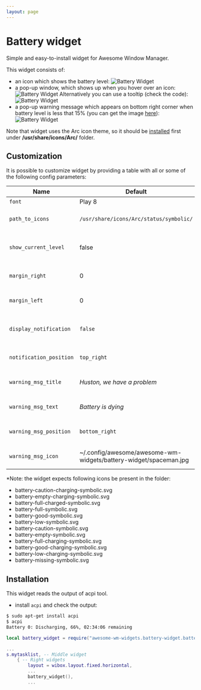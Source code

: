 ```yaml
---
layout: page
---
```

# Battery widget

Simple and easy-to-install widget for Awesome Window Manager.

This widget consists of:

 - an icon which shows the battery level:
 ![Battery Widget](../awesome-wm-widgets/assets/img/screenshots/battery-widget/bat-wid-1.png)
 - a pop-up window, which shows up when you hover over an icon:
 ![Battery Widget](../awesome-wm-widgets/assets/img/screenshots/battery-widget/bat-wid-2.png)
 Alternatively you can use a tooltip (check the code):
 ![Battery Widget](../awesome-wm-widgets/assets/img/screenshots/battery-widget/bat-wid-22.png)
 - a pop-up warning message which appears on bottom right corner when battery level is less that 15% (you can get the image [here](../awesome-wm-widgets/assets/img/screenshots/battery-widgetttps://vk.com/images/stickers/1933/512.png)):
 ![Battery Widget](../awesome-wm-widgets/assets/img/screenshots/battery-widget/bat-wid-3.png)

Note that widget uses the Arc icon theme, so it should be [installed](../awesome-wm-widgets/assets/img/screenshots/battery-widgetttps://github.com/horst3180/arc-icon-theme#installation) first under **/usr/share/icons/Arc/** folder.

## Customization

It is possible to customize widget by providing a table with all or some of the following config parameters:

| Name | Default | Description |
|---|---|---|
| `font` | Play 8 | Fond |
| `path_to_icons` | `/usr/share/icons/Arc/status/symbolic/` | Path to the folder with icons* |
| `show_current_level`| false | Show current charge level |
| `margin_right`|0| The right margin of the widget|
| `margin_left`|0| The left margin of the widget|
| `display_notification` | `false` | Display a notification on mouseover |
| `notification_position` | `top_right` | The notification position |
| `warning_msg_title` | _Huston, we have a problem_ | Title of the warning popup |
| `warning_msg_text` | _Battery is dying_ | Text of the warning popup |
| `warning_msg_position` | `bottom_right` | Position of the warning popup |
| `warning_msg_icon` | ~/.config/awesome/awesome-wm-widgets/battery-widget/spaceman.jpg | Icon of the warning popup |

*Note: the widget expects following icons be present in the folder:

 - battery-caution-charging-symbolic.svg
 - battery-empty-charging-symbolic.svg
 - battery-full-charged-symbolic.svg
 - battery-full-symbolic.svg
 - battery-good-symbolic.svg
 - battery-low-symbolic.svg
 - battery-caution-symbolic.svg
 - battery-empty-symbolic.svg
 - battery-full-charging-symbolic.svg
 - battery-good-charging-symbolic.svg
 - battery-low-charging-symbolic.svg
 - battery-missing-symbolic.svg

## Installation

This widget reads the output of acpi tool.
- install `acpi` and check the output:

```bash
$ sudo apt-get install acpi
$ acpi
Battery 0: Discharging, 66%, 02:34:06 remaining
```

```lua
local battery_widget = require("awesome-wm-widgets.battery-widget.battery")

...
s.mytasklist, -- Middle widget
	{ -- Right widgets
    	layout = wibox.layout.fixed.horizontal,
		...
		battery_widget(),
		...
```
